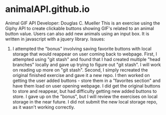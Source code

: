 # animalAPI.github.io
Animal GIF API
Developer: Douglas C. Mueller
This is an exercise using the Giphy API to create clickable buttons showing GIF's related to an animal button value.  Users can also add new animals using an input box. It is written in javascript with a jquery library. 
Issues:
1. I attempted the "bonus" involving saving favorite buttons with local storage that would reappear on user coming back to webpage.  First, I attempted using "git stash" and found that I had created multiple "head branches" locally and gave up trying to figure out "git stash".  I will work on reading up more on "git stash".  Second, I simply recreated the original finished exercise and gave it a new repo.  I then worked on getting the user added buttons - store them in a "favorites section" and have them load on user opening webpage.  I did get the original buttons to store and reappear, but had difficulty getting new added buttons to store.  I gave up on the "bonus", but I will review the exercises on local storage in the near future.  I did not submit the new local storage repo, as it wasn't working correctly. 